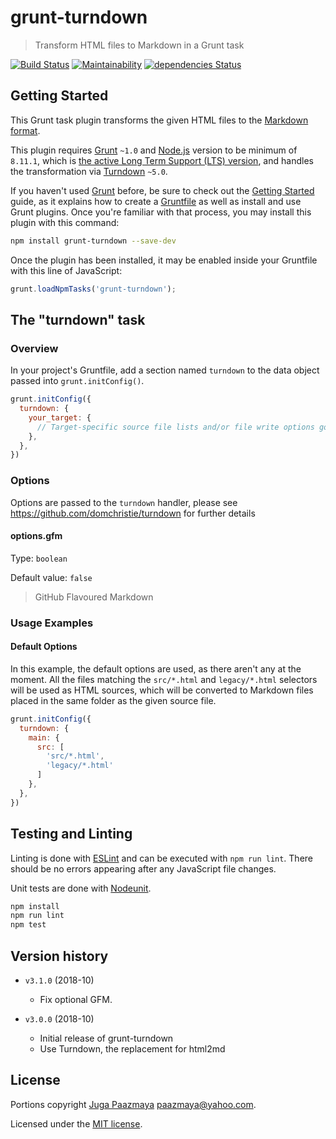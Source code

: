 # grunt-turndown

> Transform HTML files to Markdown in a Grunt task

[![Build Status](https://travis-ci.org/marcusds/grunt-turndown.svg?branch=master)](https://travis-ci.org/marcusds/grunt-turndown)
[![Maintainability](https://api.codeclimate.com/v1/badges/8a98dae35b4e2bb57d60/maintainability)](https://codeclimate.com/github/marcusds/grunt-turndown/maintainability)
[![dependencies Status](https://david-dm.org/marcusds/grunt-turndown/status.svg)](https://david-dm.org/marcusds/grunt-turndown)

## Getting Started

This Grunt task plugin transforms the given HTML files to the
[Markdown format](http://daringfireball.net/projects/markdown/).

This plugin requires [Grunt](http://gruntjs.com/) `~1.0` and [Node.js](https://nodejs.org/en/)
version to be minimum of `8.11.1`, which is [the active Long Term Support (LTS) version](https://github.com/nodejs/Release#release-schedule), and
handles the transformation via
[Turndown](https://github.com/domchristie/turndown) `~5.0`.

If you haven't used [Grunt](http://gruntjs.com/) before, be sure to check out the
[Getting Started](http://gruntjs.com/getting-started) guide, as it explains how to
create a [Gruntfile](http://gruntjs.com/sample-gruntfile) as well as install and
use Grunt plugins. Once you're familiar with that process,
you may install this plugin with this command:

```sh
npm install grunt-turndown --save-dev
```

Once the plugin has been installed, it may be enabled inside your Gruntfile
with this line of JavaScript:

```js
grunt.loadNpmTasks('grunt-turndown');
```


## The "turndown" task

### Overview

In your project's Gruntfile, add a section named `turndown` to the data object passed
into `grunt.initConfig()`.

```js
grunt.initConfig({
  turndown: {
    your_target: {
      // Target-specific source file lists and/or file write options go here.
    },
  },
})
```


### Options

Options are passed to the `turndown` handler, please see
https://github.com/domchristie/turndown for further details

#### options.gfm

Type: `boolean`

Default value: `false`

> GitHub Flavoured Markdown

### Usage Examples

#### Default Options

In this example, the default options are used, as there aren't any at the moment.
All the files matching the `src/*.html` and `legacy/*.html` selectors will be used
as HTML sources, which will be converted to Markdown files placed in the same folder
as the given source file.

```js
grunt.initConfig({
  turndown: {
    main: {
      src: [
        'src/*.html',
        'legacy/*.html'
      ]
    },
  },
})
```
## Testing and Linting

Linting is done with [ESLint](http://eslint.org) and can be executed with `npm run lint`.
There should be no errors appearing after any JavaScript file changes.

Unit tests are done with [Nodeunit](https://github.com/caolan/nodeunit/ "Easy unit testing in node.js and the browser, based on the assert module").

```sh
npm install
npm run lint
npm test
```

## Version history
* `v3.1.0` (2018-10)
  - Fix optional GFM.
  
* `v3.0.0` (2018-10)
  - Initial release of grunt-turndown
  - Use Turndown, the replacement for html2md


## License

Portions copyright [Juga Paazmaya](https://paazmaya.fi) <paazmaya@yahoo.com>.

Licensed under the [MIT license](LICENSE).
